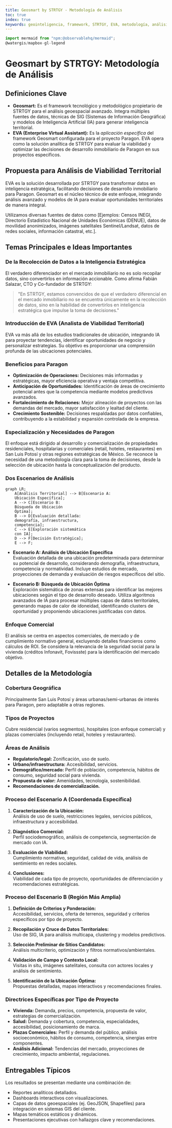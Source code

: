 ```yaml
---
title: Geosmart by STRTGY - Metodología de Análisis
toc: true
index: true
keywords: geointeligencia, framework, STRTGY, EVA, metodología, análisis territorial, IA
---
```


```js
import mermaid from "npm:@observablehq/mermaid";
@watergis/mapbox-gl-legend
```
# Geosmart by STRTGY: Metodología de Análisis

## Definiciones Clave

*   **Geosmart:** Es el framework tecnológico y metodológico propietario de STRTGY para el análisis geoespacial avanzado. Integra múltiples fuentes de datos, técnicas de SIG (Sistemas de Información Geográfica) y modelos de Inteligencia Artificial (IA) para generar inteligencia territorial.
*   **EVA (Enterprise Virtual Assistant):** Es la *aplicación específica* del framework Geosmart configurada para el proyecto Paragon. EVA opera como la solución analítica de STRTGY para evaluar la viabilidad y optimizar las decisiones de desarrollo inmobiliario de Paragon en sus proyectos específicos.

## Propuesta para Análisis de Viabilidad Territorial

EVA es la solución desarrollada por STRTGY para transformar datos en inteligencia estratégica, facilitando decisiones de desarrollo inmobiliario para Paragon. Geosmart es el núcleo técnico de este enfoque, integrando análisis avanzado y modelos de IA para evaluar oportunidades territoriales de manera integral.

Utilizamos diversas fuentes de datos como [Ejemplos: Censos INEGI, Directorio Estadístico Nacional de Unidades Económicas (DENUE), datos de movilidad anonimizados, imágenes satelitales Sentinel/Landsat, datos de redes sociales, información catastral, etc.].

## Temas Principales e Ideas Importantes

### De la Recolección de Datos a la Inteligencia Estratégica

El verdadero diferenciador en el mercado inmobiliario no es solo recopilar datos, sino convertirlos en información accionable. Como afirma Fabián Salazar, CTO y Co-fundador de STRTGY:

> "En STRTGY, estamos convencidos de que el verdadero diferencial en el mercado inmobiliario no se encuentra únicamente en la recolección de datos, sino en la habilidad de convertirlos en inteligencia estratégica que impulse la toma de decisiones."

### Introducción de EVA (Analista de Viabilidad Territorial)

EVA va más allá de los estudios tradicionales de ubicación, integrando IA para proyectar tendencias, identificar oportunidades de negocio y personalizar estrategias. Su objetivo es proporcionar una comprensión profunda de las ubicaciones potenciales.

### Beneficios para Paragon

- **Optimización de Operaciones:** Decisiones más informadas y estratégicas, mayor eficiencia operativa y ventaja competitiva.
- **Anticipación de Oportunidades:** Identificación de áreas de crecimiento potencial antes que la competencia mediante modelos predictivos avanzados.
- **Fortalecimiento de Relaciones:** Mejor alineación de proyectos con las demandas del mercado, mayor satisfacción y lealtad del cliente.
- **Crecimiento Sostenible:** Decisiones respaldadas por datos confiables, contribuyendo a la estabilidad y expansión controlada de la empresa.

### Especialización y Necesidades de Paragon

El enfoque está dirigido al desarrollo y comercialización de propiedades residenciales, hospitalarias y comerciales (retail, hoteles, restaurantes) en San Luis Potosí y otras regiones estratégicas de México. Se reconoce la necesidad de una metodología clara para la toma de decisiones, desde la selección de ubicación hasta la conceptualización del producto.

### Dos Escenarios de Análisis

```mermaid
graph LR;
    A[Análisis Territorial] --> B[Escenario A: 
    Ubicación Específica];
    A --> C[Escenario B:
    Búsqueda de Ubicación
    Óptima];
    B --> D[Evaluación detallada:
    demografía, infraestructura,
    competencia];
    C --> E[Exploración sistemática
    con IA];
    D --> F[Decisión Estratégica];
    E --> F;
```

- **Escenario A: Análisis de Ubicación Específica**  
  Evaluación detallada de una ubicación predeterminada para determinar su potencial de desarrollo, considerando demografía, infraestructura, competencia y normatividad. Incluye estudios de mercado, proyecciones de demanda y evaluación de riesgos específicos del sitio.

- **Escenario B: Búsqueda de Ubicación Óptima**  
  Exploración sistemática de zonas extensas para identificar las mejores ubicaciones según el tipo de desarrollo deseado. Utiliza algoritmos avanzados de IA para procesar múltiples capas de datos territoriales, generando mapas de calor de idoneidad, identificando clusters de oportunidad y proponiendo ubicaciones justificadas con datos.

### Enfoque Comercial

El análisis se centra en aspectos comerciales, de mercado y de cumplimiento normativo general, excluyendo detalles financieros como cálculos de ROI. Se considera la relevancia de la seguridad social para la vivienda (créditos Infonavit, Fovissste) para la identificación del mercado objetivo.

## Detalles de la Metodología

### Cobertura Geográfica

Principalmente San Luis Potosí y áreas urbanas/semi-urbanas de interés para Paragon, pero adaptable a otras regiones.

### Tipos de Proyectos

Cubre residencial (varios segmentos), hospitales (con enfoque comercial) y plazas comerciales (incluyendo retail, hoteles y restaurantes).

### Áreas de Análisis

- **Regulatorio/legal:** Zonificación, uso de suelo.
- **Urbano/infraestructura:** Accesibilidad, servicios.
- **Demográfico/mercado:** Perfil de población, competencia, hábitos de consumo, seguridad social para vivienda.
- **Propuesta de valor:** Amenidades, tecnología, sostenibilidad.
- **Recomendaciones de comercialización.**

### Proceso del Escenario A (Coordenada Específica)

<!-- Insertar Diagrama Flujo Escenario A -->

1. **Caracterización de la Ubicación:**  
   Análisis de uso de suelo, restricciones legales, servicios públicos, infraestructura y accesibilidad.

2. **Diagnóstico Comercial:**  
   Perfil sociodemográfico, análisis de competencia, segmentación de mercado con IA.

3. **Evaluación de Viabilidad:**  
   Cumplimiento normativo, seguridad, calidad de vida, análisis de sentimiento en redes sociales.

4. **Conclusiones:**  
   Viabilidad de cada tipo de proyecto, oportunidades de diferenciación y recomendaciones estratégicas.

### Proceso del Escenario B (Región Más Amplia)

<!-- Insertar Diagrama Flujo Escenario B -->

1. **Definición de Criterios y Ponderación:**  
   Accesibilidad, servicios, oferta de terrenos, seguridad y criterios específicos por tipo de proyecto.

2. **Recopilación y Cruce de Datos Territoriales:**  
   Uso de SIG, IA para análisis multicapa, clustering y modelos predictivos.

3. **Selección Preliminar de Sitios Candidatos:**  
   Análisis multicriterio, optimización y filtros normativos/ambientales.

4. **Validación de Campo y Contexto Local:**  
   Visitas in situ, imágenes satelitales, consulta con actores locales y análisis de sentimiento.

5. **Identificación de la Ubicación Óptima:**  
   Propuestas detalladas, mapas interactivos y recomendaciones finales.

### Directrices Específicas por Tipo de Proyecto

- **Vivienda:** Demanda, precios, competencia, propuesta de valor, estrategias de comercialización.
- **Salud:** Demanda y cobertura, competencia, especialidades, accesibilidad, posicionamiento de marca.
- **Plazas Comerciales:** Perfil y demanda del público, análisis socioeconómico, hábitos de consumo, competencia, sinergias entre componentes.
- **Análisis Adicional:** Tendencias del mercado, proyecciones de crecimiento, impacto ambiental, regulaciones.

## Entregables Típicos

Los resultados se presentan mediante una combinación de:

*   Reportes analíticos detallados.
*   Dashboards interactivos con visualizaciones.
*   Capas de datos geoespaciales (ej. GeoJSON, Shapefiles) para integración en sistemas GIS del cliente.
*   Mapas temáticos estáticos y dinámicos.
*   Presentaciones ejecutivas con hallazgos clave y recomendaciones.
